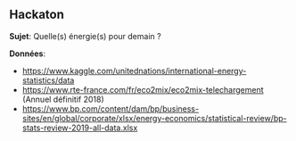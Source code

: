 ## Hackaton

**Sujet**: Quelle(s) énergie(s) pour demain ?

**Données**:

- https://www.kaggle.com/unitednations/international-energy-statistics/data
- https://www.rte-france.com/fr/eco2mix/eco2mix-telechargement (Annuel définitif 2018)
- https://www.bp.com/content/dam/bp/business-sites/en/global/corporate/xlsx/energy-economics/statistical-review/bp-stats-review-2019-all-data.xlsx
